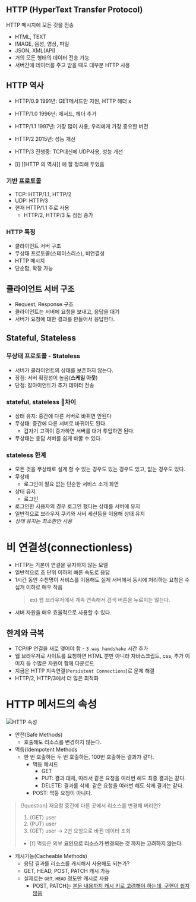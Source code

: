 ## HTTP (HyperText Transfer Protocol)

HTTP 메시지에 모든 것을 전송
- HTML, TEXT
- IMAGE, 음성, 영상, 파일
- JSON, XML(API)
- 거의 모든 형태의 데이터 전송 가능
- 서버간에 데이터를 주고 받을 때도 대부분 HTTP 사용

## HTTP 역사

- HTTP/0.9 1991년: GET메서드만 지원, HTTP 헤더 x
- HTTP/1.0 1996년: 메서드, 헤더 추가
- HTTP/1.1 1997년: 가장 많이 사용, 우리에게 가장 중요한 버전
- HTTP/2 2015년: 성능 개선
- HTTP/3 진행중: TCP대신에 UDP사용, 성능 개선

- [i] [[HTTP 의 역사]] 에 잘 정리해 두었음

### 기반 프로토콜

- TCP: HTTP/1.1, HTTP/2
- UDP: HTTP/3
- 현재 HTTP/1.1 주로 사용
	- HTTP/2, HTTP/3 도 점점 증가


### HTTP 특징

- 클라이언트 서버 구조
- 무상태 프로토콜(스테이스리스), 비연결성
- HTTP 메시지
- 단순함, 확장 가능

## 클라이언트 서버 구조

- Request, Response 구조
- 클라이언트는 서버에 요청을 보내고, 응답을 대기
- 서버가 요청에 대한 결과를 만들어서 응답한다.

## Stateful, Stateless

### 무상태 프로토콜 - Stateless

- 서버가 클라이언트의 상태를 보존하지 않는다.
- 장점: 서버 확장성이 높음(**스케일 아웃**)
- 단점: 칼아이언트가 추가 데이터 전송

### stateful, stateless 차이

- 상태 유지: 중간에 다른 서버로 바뀌면 안된다
- 무상태: 중간에 다른 서버로 바뀌어도 된다.
	- 갑자기 고객이 증가하면 서버를 대거 투입하면 된다.
- 무상태는 응답 서버를 쉽게 바꿀 수 있다.

### stateless 한계

- 모든 것을 무상태로 설계 할 수 있는 경우도 있는 경우도 있고, 없는 경우도 있다.
- 무상태
	- 로그인이 필요 없는 단순한 서비스 소개 화면
- 상태 유지
	- 로그인
- 로그인한 사용자의 경우 로그인 했다는 상태를 서버에 유지
- 일반적으로 브라우저 쿠키와 서버 세션등을 이용해 상태 유지
- *상태 유지는 최소한만 사용*

# 비 연결성(connectionless)

- HTTP는 기본이 연결을 유지하지 않는 모델
- 일반적으로 초 단위 이하의 빠른 속도로 응답
- 1시간 동안 수천명이 서비스를 이용해도 실제 서버에서 동시에 처리하는 요청은 수십개 이하로 매우 작음
	> ex) 웹 브라우저에서 계속 연속해서 검색 버튼을 누르지는 않는다.
- 서버 자원을 매우 효율적으로 사용할 수 있다.

## 한계와 극복

- TCP/IP 연결을 새로 맺어야 함 - `3 way handshake` 시간 추가
- 웹 브라우저로 사이트를 요청하면 HTML 뿐만 아니라 자바스크립트, css, 추가 이미지 등 수많은 자원이 함께 다운로드
- 지금은 HTTP 지속연결(`Persistent Connections`)로 문제 해결
- HTTP/2, HTTP/3에서 더 많은 최적화

# HTTP 메서드의 속성

![HTTP 속성](https://img1.daumcdn.net/thumb/R1280x0/?scode=mtistory2&fname=https%3A%2F%2Fblog.kakaocdn.net%2Fdn%2Fpo29E%2FbtrHUAyut2s%2F8lfoHB3VYekK2ExjKNorVk%2Fimg.png)

- 안전(Safe Methods)
	- 호출해도 리소스를 변경하지 않는다.
- 멱등(Idempotent Methods
	- 한 번 호출하든 두 번 호출하든, 100번 호출하든 결과가 같다.
		- 멱등 메서드
			- GET
			- PUT: 결과 대체, 따라서 같은 요청을 여러번 해도 최종 결과는 같다.
			- DELETE: 결과를 삭제. 같은 요청을 여러번 해도 삭제 결과는 같다.
		- POST: 멱등 요청이 아니다.

> [!question] 재요청 중간에 다른 곳에서 리소스를 변경해 버리면?
> 1. (GET) user
> 2. (PUT) user
> 3. (GET) user -> 2번 요청으로 바뀐 데이터 조회
> - [f] 멱등은 외부 **요인으로 리소스가 변경되는 것 까지는 고려하지 않는다.**
	
- 캐시가능(Cacheable Methods)
	- 응답 결과를 리소스를 캐시해서 사용해도 되는가?
	- GET, HEAD, POST, PATCH 캐시 가능
	- 실제로는 `GET`, `HEAD` 정도만 캐시로 사용
		- POST, PATCH는 <u>본문 내용까지 캐시 키로 고려해야 하는데, 구현이 쉽지 않음</u>

